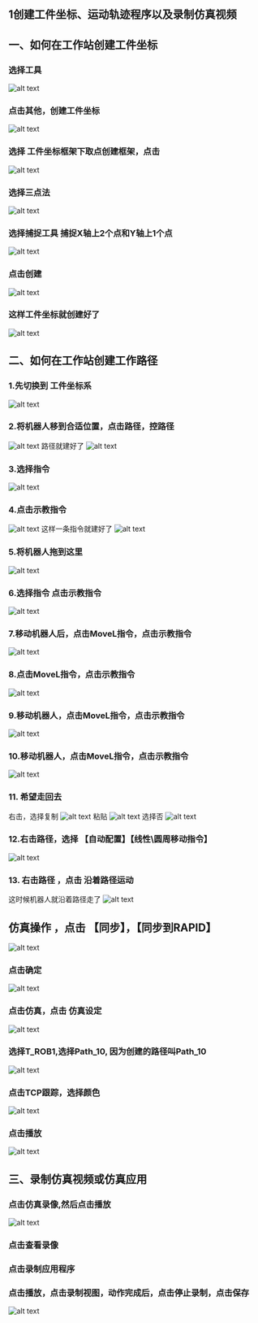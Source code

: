 ## 1创建工件坐标、运动轨迹程序以及录制仿真视频

## 一、如何在工作站创建工件坐标
### 选择工具
![alt text](img27/image.png)

### 点击其他，创建工件坐标
![alt text](img27/image-1.png)

### 选择 工件坐标框架下取点创建框架，点击
![alt text](img27/image-2.png)

### 选择三点法
![alt text](img27/image-3.png)

### 选择捕捉工具 捕捉X轴上2个点和Y轴上1个点
![alt text](img27/image-4.png)

### 点击创建
![alt text](img27/image-5.png)

### 这样工件坐标就创建好了
![alt text](img27/image-6.png)

## 二、如何在工作站创建工作路径
### 1.先切换到 工件坐标系
![alt text](img27/image-7.png)
### 2.将机器人移到合适位置，点击路径，控路径
![alt text](img27/image-8.png)
路径就建好了
![alt text](img27/image-9.png)
### 3.选择指令
![alt text](img27/image-10.png)
### 4.点击示教指令
![alt text](img27/image-11.png)
这样一条指令就建好了
![alt text](img27/image-12.png)

### 5.将机器人拖到这里
![alt text](img27/image-13.png)

### 6.选择指令 点击示教指令
![alt text](img27/image-14.png)
### 7.移动机器人后，点击MoveL指令，点击示教指令
![alt text](img27/image-15.png)
### 8.点击MoveL指令，点击示教指令
![alt text](img27/image-16.png)
### 9.移动机器人，点击MoveL指令，点击示教指令
![alt text](img27/image-17.png)
### 10.移动机器人，点击MoveL指令，点击示教指令
![alt text](img27/image-18.png)
### 11. 希望走回去
右击，选择复制
![alt text](img27/image-19.png)
粘贴
![alt text](img27/image-20.png)
选择否
![alt text](img27/image-21.png)
### 12.右击路径，选择 【自动配置】【线性\圆周移动指令】
![alt text](img27/image-22.png)
### 13. 右击路径 ，点击 沿着路径运动
这时候机器人就沿着路径走了
![alt text](img27/image-23.png)

## 仿真操作 ，点击 【同步】，【同步到RAPID】
![alt text](img27/image-24.png)

### 点击确定
![alt text](img27/image-25.png)

### 点击仿真，点击 仿真设定
![alt text](img27/image-26.png)

### 选择T_ROB1,选择Path_10, 因为创建的路径叫Path_10
![alt text](img27/image-27.png)

### 点击TCP跟踪，选择颜色
![alt text](img27/image-29.png)

### 点击播放
![alt text](img27/image-28.png)

## 三、录制仿真视频或仿真应用
### 点击仿真录像,然后点击播放
![alt text](img27/image-30.png)
### 点击查看录像

### 点击录制应用程序
### 点击播放，点击录制视图，动作完成后，点击停止录制，点击保存
![alt text](img27/image-31.png)








